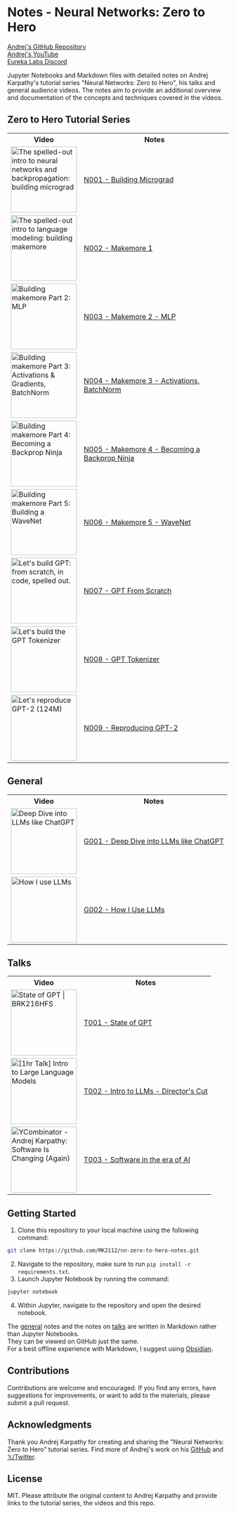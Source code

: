 # Notes - Neural Networks: Zero to Hero

[Andrej's GitHub Repository](https://github.com/karpathy/nn-zero-to-hero)<br>
[Andrej's YouTube](https://www.youtube.com/@AndrejKarpathy)<br>
[Eureka Labs Discord](https://discord.com/invite/3zy8kqD9Cp)

Jupyter Notebooks and Markdown files with detailed notes on Andrej Karpathy's tutorial series "Neural Networks: Zero to Hero", his talks and general audience videos. The notes aim to provide an additional overview and documentation of the concepts and techniques covered in the videos.

## Zero to Hero Tutorial Series

<table style="width: 100%;">
  <tr>
    <th>Video</th>
    <th>Notes</th>
  </tr>
  <tr>
    <td><a href="https://www.youtube.com/watch?v=VMj-3S1tku0" target="_blank"><img src="https://img.youtube.com/vi/VMj-3S1tku0/0.jpg" alt="The spelled-out intro to neural networks and backpropagation: building micrograd" height="auto" width="150"></a></td>
    <td><a href="./N001 - Building Micrograd/N001 - Micrograd.ipynb">N001 - Building Micrograd</a></td>
  </tr>
  <tr>
    <td><a href="https://www.youtube.com/watch?v=PaCmpygFfXo" target="_blank"><img src="https://img.youtube.com/vi/PaCmpygFfXo/0.jpg" alt="The spelled-out intro to language modeling: building makemore" height="auto" width="150"></a></td>
    <td><a href="./N002 - Makemore 1/N002 - Makemore.ipynb">N002 - Makemore 1</a></td>
  </tr>
  <tr>
    <td><a href="https://www.youtube.com/watch?v=TCH_1BHY58I" target="_blank"><img src="https://img.youtube.com/vi/TCH_1BHY58I/0.jpg" alt="Building makemore Part 2: MLP" height="auto" width="150"></a></td>
    <td><a href="./N003 - Makemore 2 - MLP/N003 - Makemore_2.ipynb">N003 - Makemore 2 - MLP</a></td>
  </tr>
  <tr>
    <td><a href="https://www.youtube.com/watch?v=P6sfmUTpUmc" target="_blank"><img src="https://img.youtube.com/vi/P6sfmUTpUmc/0.jpg" alt="Building makemore Part 3: Activations & Gradients, BatchNorm" height="auto" width="150"></a></td>
    <td><a href="./N004 - Makemore 3 - Activations, BatchNorm/N004 - Makemore_3.ipynb">N004 - Makemore 3 - Activations, BatchNorm</a></td>
  </tr>
  <tr>
    <td><a href="https://www.youtube.com/watch?v=q8SA3rM6ckI" target="_blank"><img src="https://img.youtube.com/vi/q8SA3rM6ckI/0.jpg" alt="Building makemore Part 4: Becoming a Backprop Ninja" height="auto" width="150"></a></td>
    <td><a href="./N005 - Makemore 4 - Backprop Ninja/N005 - Makemore_4.ipynb">N005 - Makemore 4 - Becoming a Backprop Ninja</a></td>
  </tr>
  <tr>
    <td><a href="https://www.youtube.com/watch?v=t3YJ5hKiMQ0" target="_blank"><img src="https://img.youtube.com/vi/t3YJ5hKiMQ0/0.jpg" alt="Building makemore Part 5: Building a WaveNet" height="auto" width="150"></a></td>
    <td><a href="./N006 - Makemore 5 - WaveNet/N006 - Makemore_5.ipynb">N006 - Makemore 5 - WaveNet</a></td>
  </tr>
  <tr>
    <td><a href="https://www.youtube.com/watch?v=kCc8FmEb1nY" target="_blank"><img src="https://img.youtube.com/vi/kCc8FmEb1nY/0.jpg" alt="Let's build GPT: from scratch, in code, spelled out." height="auto" width="150"></a></td>
    <td><a href="./N007 - GPT From Scratch/N007 - GPT.ipynb">N007 - GPT From Scratch</a></td>
  </tr>
  <tr>
    <td><a href="https://www.youtube.com/watch?v=zduSFxRajkE" target="_blank"><img src="https://img.youtube.com/vi/zduSFxRajkE/0.jpg" alt="Let's build the GPT Tokenizer" height="auto" width="150"></a></td>
    <td><a href="./N008 - GPT Tokenizer/N008 - Tokenization.ipynb">N008 - GPT Tokenizer</a></td>
  </tr>
  <tr>
    <td><a href="https://www.youtube.com/watch?v=l8pRSuU81PU" target="_blank"><img src="https://img.youtube.com/vi/l8pRSuU81PU/0.jpg" alt="Let's reproduce GPT-2 (124M)" height="auto" width="150"></a></td>
    <td><a href="./N009 - Reproducing GPT-2/N009 - Reproducing_GPT-2.ipynb">N009 - Reproducing GPT-2</a></td>
  </tr>
</table>

## General

<table style="width: 100%;">
  <tr>
    <th>Video</th>
    <th>Notes</th>
  </tr>
  <tr>
    <td><a href="https://www.youtube.com/watch?v=7xTGNNLPyMI" target="_blank"><img src="https://img.youtube.com/vi/7xTGNNLPyMI/0.jpg" alt="Deep Dive into LLMs like ChatGPT" height="auto" width="150"></a></td>
    <td><a href="./G001 - Deep Dive into LLMs/G001 - Deep Dive into LLMs.md">G001 - Deep Dive into LLMs like ChatGPT</a></td>
  </tr>
  <tr>
    <td><a href="https://www.youtube.com/watch?v=EWvNQjAaOHw" target="_blank"><img src="https://img.youtube.com/vi/EWvNQjAaOHw/0.jpg" alt="How I use LLMs" height="auto" width="150"></a></td>
    <td><a href="./G002 - How I Use LLMs/G002 - How I Use LLMs.md">G002 - How I Use LLMs</td>
  </tr>
</table>

## Talks

<table style="width: 100%;">
  <tr>
    <th>Video</th>
    <th>Notes</th>
  </tr>
  <tr>
    <td><a href="https://www.youtube.com/watch?v=bZQun8Y4L2A" target="_blank"><img src="https://img.youtube.com/vi/bZQun8Y4L2A/0.jpg" alt="State of GPT | BRK216HFS" height="auto" width="150"></a></td>
    <td><a href="./T001 - State of GPT/T001 - State_of_GPT - Notes.md">T001 - State of GPT</a></td>
  </tr>
  <tr>
    <td><a href="https://www.youtube.com/watch?v=zjkBMFhNj_g" target="_blank"><img src="https://img.youtube.com/vi/zjkBMFhNj_g/0.jpg" alt="[1hr Talk] Intro to Large Language Models" height="auto" width="150"></a></td>
    <td><a href="./T002 - Intro to LLMs - Director's Cut/T002 - Intro_to_LLMs - Director's_Cut - Notes.md">T002 - Intro to LLMs - Director's Cut</a></td>
  </tr>
  <tr>
    <td><a href="https://www.youtube.com/watch?v=LCEmiRjPEtQ" target="_blank"><img src="https://img.youtube.com/vi/LCEmiRjPEtQ/0.jpg" alt="YCombinator - Andrej Karpathy: Software Is Changing (Again)" height="auto" width="150"></a></td>
    <td><a href="./T003 - Software in the era of AI/T003 - Software_in_the_era_of_AI - Notes.md">T003 - Software in the era of AI</a></td>
  </tr>
</table>

## Getting Started

1. Clone this repository to your local machine using the following command:

```bash
git clone https://github.com/MK2112/nn-zero-to-hero-notes.git
```

2. Navigate to the repository, make sure to run `pip install -r requirements.txt`.
3. Launch Jupyter Notebook by running the command:

```bash
jupyter notebook
```

4. Within Jupyter, navigate to the repository and open the desired notebook.

The [general](#general) notes and the notes on [talks](#talks) are written in Markdown rather than Jupyter Notebooks.<br>
They can be viewed on GitHub just the same.<br>
For a best offline experience with Markdown, I suggest using [Obsidian](https://obsidian.md).

## Contributions

Contributions are welcome and encouraged. If you find any errors, have suggestions for improvements, or want to add to the materials, please submit a pull request.

## Acknowledgments

Thank you Andrej Karpathy for creating and sharing the "Neural Networks: Zero to Hero" tutorial series. Find more of Andrej's work on his [GitHub](https://github.com/karpathy) and [𝕏/Twitter](https://x.com/karpathy).

## License

MIT. Please attribute the original content to Andrej Karpathy and provide links to the tutorial series, the videos and this repo.
